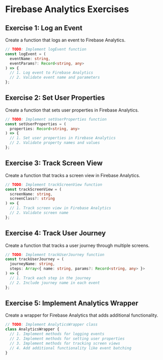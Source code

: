 # Firebase Analytics Exercises

## Exercise 1: Log an Event

Create a function that logs an event to Firebase Analytics.

```typescript
// TODO: Implement logEvent function
const logEvent = (
  eventName: string,
  eventParams?: Record<string, any>
) => {
  // 1. Log event to Firebase Analytics
  // 2. Validate event name and parameters
};
```

## Exercise 2: Set User Properties

Create a function that sets user properties in Firebase Analytics.

```typescript
// TODO: Implement setUserProperties function
const setUserProperties = (
  properties: Record<string, any>
) => {
  // 1. Set user properties in Firebase Analytics
  // 2. Validate property names and values
};
```

## Exercise 3: Track Screen View

Create a function that tracks a screen view in Firebase Analytics.

```typescript
// TODO: Implement trackScreenView function
const trackScreenView = (
  screenName: string,
  screenClass?: string
) => {
  // 1. Track screen view in Firebase Analytics
  // 2. Validate screen name
};
```

## Exercise 4: Track User Journey

Create a function that tracks a user journey through multiple screens.

```typescript
// TODO: Implement trackUserJourney function
const trackUserJourney = (
  journeyName: string,
  steps: Array<{ name: string, params?: Record<string, any> }>
) => {
  // 1. Track each step in the journey
  // 2. Include journey name in each event
};
```

## Exercise 5: Implement Analytics Wrapper

Create a wrapper for Firebase Analytics that adds additional functionality.

```typescript
// TODO: Implement AnalyticsWrapper class
class AnalyticsWrapper {
  // 1. Implement methods for logging events
  // 2. Implement methods for setting user properties
  // 3. Implement methods for tracking screen views
  // 4. Add additional functionality like event batching
}
```
